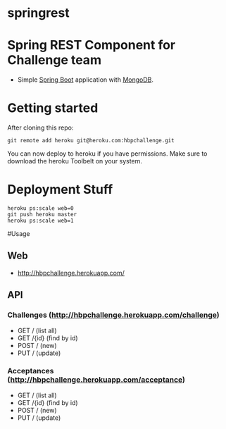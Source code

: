 springrest
==========

# Spring REST Component for Challenge team
* Simple <a href="http://projects.spring.io/spring-boot/">Spring Boot</a> application with <a href="http://www.mongodb.org/">MongoDB</a>.

# Getting started
After cloning this repo:
```
git remote add heroku git@heroku.com:hbpchallenge.git
```
You can now deploy to heroku if you have permissions.  Make sure to download the heroku Toolbelt on your system.

# Deployment Stuff
```
heroku ps:scale web=0
git push heroku master
heroku ps:scale web=1
```
#Usage
## Web
* http://hbpchallenge.herokuapp.com/
## API
### Challenges (http://hbpchallenge.herokuapp.com/challenge)
* GET /  (list all)
* GET /{id} (find by id)
* POST /  (new)
* PUT /  (update)
### Acceptances (http://hbpchallenge.herokuapp.com/acceptance)
* GET /  (list all)
* GET /{id} (find by id)
* POST /  (new)
* PUT /  (update)

